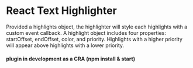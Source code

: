 # React Text Highlighter

Provided a highlights object, the highlighter will style each highlights with a custom event callback. A highlight object includes four properties: startOffset, endOffset, color, and priority. Highlights with a higher priority will appear above highlights with a lower priority.

#### plugin in development as a CRA (npm install & start)

